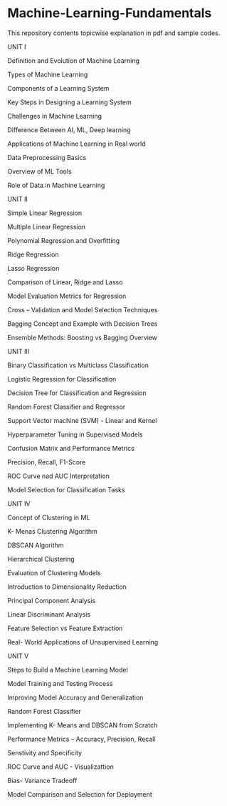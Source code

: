 # Machine-Learning-Fundamentals
This repository contents topicwise explanation in pdf and sample codes.

UNIT I

Definition and Evolution of Machine Learning 

Types of Machine Learning 

Components of a Learning System 

Key Steps in Designing a Learning System 

Challenges in Machine Learning 

Difference Between AI, ML, Deep learning 

Applications of Machine Learning in Real world 

Data Preprocessing Basics 

Overview of ML Tools 

Role of Data in Machine Learning 

UNIT II


Simple Linear Regression 

Multiple Linear Regression 

Polynomial Regression and Overfitting 

Ridge Regression 

Lasso Regression 

Comparison of Linear, Ridge and Lasso 

Model Evaluation Metrics for Regression 

Cross – Validation and Model Selection Techniques 

Bagging Concept and Example with Decision Trees 

Ensemble Methods: Boosting vs Bagging Overview 


UNIT III


Binary Classification vs Multiclass Classification 

Logistic Regression for Classification 

Decision Tree for Classification and Regression 

Random Forest Classifier and Regressor 

Support Vector machine (SVM) - Linear and Kernel 

Hyperparameter Tuning in Supervised Models 

Confusion Matrix and Performance Metrics 

Precision, Recall, F1-Score  

ROC Curve nad AUC Interpretation 

Model Selection for Classification Tasks 


UNIT IV


Concept of Clustering in ML 

K- Menas Clustering Algorithm 

DBSCAN Algorithm 

Hierarchical Clustering 

Evaluation of Clustering Models 

Introduction to Dimensionality Reduction 

Principal Component Analysis 

Linear Discriminant Analysis 

Feature Selection vs Feature Extraction 

Real- World Applications of Unsupervised Learning 

 UNIT V

 
Steps to Build a Machine Learning Model 

Model Training and Testing Process 

Improving Model Accuracy and Generalization 

Random Forest Classifier 

Implementing K- Means and DBSCAN from Scratch 

Performance Metrics – Accuracy, Precision, Recall 

Senstivity and Specificity  

ROC Curve and AUC - Visualizattion 

Bias- Variance Tradeoff 

Model Comparison and Selection for Deployment 


